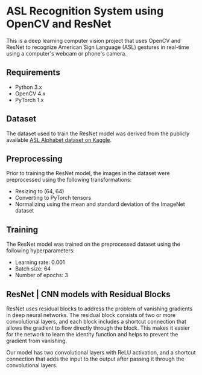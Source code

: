 # ASL Recognition System using OpenCV and ResNet

This is a deep learning computer vision project that uses OpenCV and ResNet to recognize American Sign Language (ASL) gestures in real-time using a computer's webcam or phone's camera. 

## Requirements
- Python 3.x
- OpenCV 4.x
- PyTorch 1.x

## Dataset
The dataset used to train the ResNet model was derived from the publicly available [ASL Alphabet dataset on Kaggle](https://www.kaggle.com/grassknoted/asl-alphabet). 

## Preprocessing
Prior to training the ResNet model, the images in the dataset were preprocessed using the following transformations:
- Resizing to (64, 64)
- Converting to PyTorch tensors
- Normalizing using the mean and standard deviation of the ImageNet dataset

## Training
The ResNet model was trained on the preprocessed dataset using the following hyperparameters:
- Learning rate: 0.001
- Batch size: 64
- Number of epochs: 3

## ResNet | CNN models with Residual Blocks
ResNet uses residual blocks to address the problem of vanishing gradients in deep neural networks. The residual block consists of two or more convolutional layers, and each block includes a shortcut connection that allows the gradient to flow directly through the block. This makes it easier for the network to learn the identity function and helps to prevent the gradient from vanishing.

Our model has two convolutional layers with ReLU activation, and a shortcut connection that adds the input to the output after passing it through the convolutional layers. 
